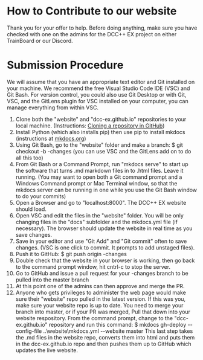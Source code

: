# How to Contribute to our website

Thank you for your offer to help. Before doing anything, make sure you have checked with one on the admins for the DCC++ EX project on either TrainBoard or our Discord.

# Submission Procedure

We will assume that you have an appropriate text editor and Git installed on your machine. We recommend the free Visual Studio Code IDE (VSC) and Git Bash. For version control, you could also use Git Desktop or with Git, VSC, and the GitLens plugin for VSC installed on your computer, you can manage everything from within VSC.

1. Clone both the "website" and "dcc-ex.github.io" repositories to your local machine. (Instructions: [Cloning a repository in GitHub](https://help.github.com/en/github/creating-cloning-and-archiving-repositories/cloning-a-repository))
2. Install Python (which also installs pip) then use pip to install mkdocs (instructions at [mkdocs.org](https://www.mkdocs.org/))
3. Using Git Bash, go to the "website" folder and make a branch: $ git checkout -b <your-name>-changes (you can use VSC and the GitLens add on to do all this too)
4. From Git Bash or a Command Prompt, run "mkdocs serve" to start up the software that turns .md markdown files in to .html files. Leave it running. (You may want to open both a Git command prompt and a Windows Command prompt or Mac Terminal window, so that the mkdocs server can be running in one while you use the Git Bash window to do your commits)
5. Open a Browser and go to "localhost:8000". The DCC++ EX website should load.
6. Open VSC and edit the files in the "website" folder. You will be only changing files in the "docs" subfolder and the mkdocs.yml file (if necessary). The browser should update the website in real time as you save changes.
7. Save in your editor and use "Git Add" and "Git commit" often to save changes. (VSC is one click to commit. It prompts to add unstaged files).
8. Push it to GitHub: $ git push origin <your-name>-changes
9. Double check that the website in your browser is working, then go back to the command prompt window, hit cntrl-c to stop the server.
10. Go to GitHub and issue a pull request for your <your-name>-changes branch to be pulled into the master branch
11. At this point one of the admins can then approve and merge the PR.
12. Anyone who gets privileges to administer the web page would make sure their "website" repo pulled in the latest version. If this was you, make sure your website repo is up to date. You need to merge your <your-name> branch into master, or if your PR was merged, Pull that down into your website respository. From the command prompt, change to the "dcc-ex.github.io" repository and run this command: 
$ mkdocs gh-deploy --config-file ..\website\mkdocs.yml --website master
This last step takes the .md files in the website repo, converts them into html and puts them in the dcc-ex.github.io repo and then pushes them up to GitHub which updates the live website.
